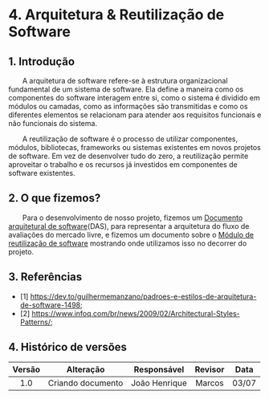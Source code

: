 # 4. Arquitetura & Reutilização de Software

## 1. Introdução

&emsp;&emsp;A arquitetura de software refere-se à estrutura organizacional fundamental de um sistema de software. Ela define a maneira como os componentes do software interagem entre si, como o sistema é dividido em módulos ou camadas, como as informações são transmitidas e como os diferentes elementos se relacionam para atender aos requisitos funcionais e não funcionais do sistema.

&emsp;&emsp;A reutilização de software é o processo de utilizar componentes, módulos, bibliotecas, frameworks ou sistemas existentes em novos projetos de software. Em vez de desenvolver tudo do zero, a reutilização permite aproveitar o trabalho e os recursos já investidos em componentes de software existentes.

## 2. O que fizemos?

&emsp;&emsp;Para o desenvolvimento de nosso projeto, fizemos um [Documento arquitetural de software](./4.1.1.DAS.md)(DAS), para representar a arquitetura do fluxo de avaliações do mercado livre, e fizemos um documento sobre o [Módulo de reutilização de software](./4.2.1.Reutilizacao.md) mostrando onde utilizamos isso no decorrer do projeto.

## 3. Referências

- [1] https://dev.to/guilhermemanzano/padroes-e-estilos-de-arquitetura-de-software-1498;
- [2] https://www.infoq.com/br/news/2009/02/Architectural-Styles-Patterns/;

## 4. Histórico de versões

| Versão |     Alteração     |  Responsável  | Revisor | Data  |
| :----: | :---------------: | :-----------: | :-----: | :---: |
|  1.0   | Criando documento | João Henrique | Marcos  | 03/07 |
